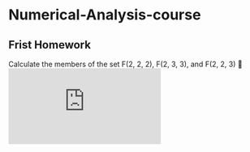 # Numerical-Analysis-course




## Frist Homework
Calculate the members of the set F(2, 2, 2), F(2, 3, 3), and F(2, 2, 3)
🔗 ![CODE](https://github.com/parvvaresh/-Numerical-Analysis/blob/main/HW1/main.py)




